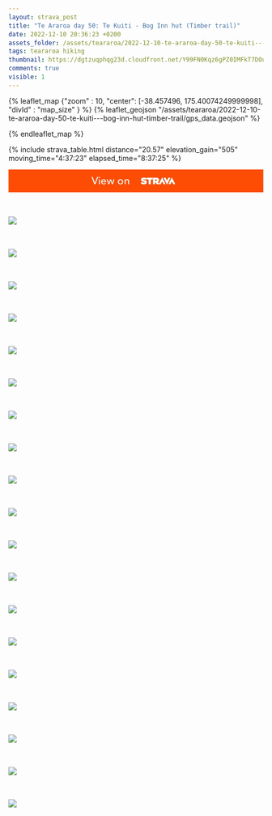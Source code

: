 ```yaml
---
layout: strava_post
title: "Te Araroa day 50: Te Kuiti - Bog Inn hut (Timber trail)"
date: 2022-12-10 20:36:23 +0200
assets_folder: /assets/teararoa/2022-12-10-te-araroa-day-50-te-kuiti---bog-inn-hut-timber-trail
tags: teararoa hiking
thumbnail: https://dgtzuqphqg23d.cloudfront.net/Y99FN0Kqz6gPZ0IMFkT7DOuWKRSbfO0rGdVuOUMF0Wc-1024x768.jpg
comments: true
visible: 1
---
```



{% leaflet_map {"zoom" : 10,
                  "center": [-38.457496, 175.40074249999998],
                 "divId" : "map_size" } %}
    {% leaflet_geojson "/assets/teararoa/2022-12-10-te-araroa-day-50-te-kuiti---bog-inn-hut-timber-trail/gps_data.geojson" %}

{% endleaflet_map %}





{% include strava_table.html distance="20.57" elevation_gain="505" moving_time="4:37:23" elapsed_time="8:37:25" %}

[![](/assets/strava.jpg)](https://www.strava.com/activities/8246133504)


<br />

![](https://dgtzuqphqg23d.cloudfront.net/Y99FN0Kqz6gPZ0IMFkT7DOuWKRSbfO0rGdVuOUMF0Wc-1024x768.jpg)


<br />

![](https://dgtzuqphqg23d.cloudfront.net/8AvXiKqpCfFqY35aPn02xbSR_l_hGnn8GIQp0q4dgEg-768x1024.jpg)


<br />

![](https://dgtzuqphqg23d.cloudfront.net/8S0B0wqkcCDA4OV3UWLUjzgCQg4Ajp3DTb1-LD8oBGA-1024x768.jpg)


<br />

![](https://dgtzuqphqg23d.cloudfront.net/hTcu8rQ6NL4Y68OrZedrCqB9zP_CQ8L38mUysvm-HrU-768x1024.jpg)


<br />

![](https://dgtzuqphqg23d.cloudfront.net/m6qRuKP7tBv4iNRSGAbyBoQxh6en7NKBGzHpncixuY8-768x1024.jpg)


<br />

![](https://dgtzuqphqg23d.cloudfront.net/kv1XGRFy39A4OeQbqiiG2UD2nq3Ura5keAjnsuDaso8-768x1024.jpg)


<br />

![](https://dgtzuqphqg23d.cloudfront.net/tV5yfTN7pCg_zsRbgstlVEs0Ibjo_tahHNOqy86SSyc-768x1024.jpg)


<br />

![](https://dgtzuqphqg23d.cloudfront.net/__9NwgLPOMKN9CnHUsD-koUaHo9F5zrnZJ0g7F-x_7I-768x1024.jpg)


<br />

![](https://dgtzuqphqg23d.cloudfront.net/plTZyAM0vW5v_Jipw5tk3ooMkGjDog7ZOP5zR5jLVYI-768x1024.jpg)


<br />

![](https://dgtzuqphqg23d.cloudfront.net/v121LcGpSo8ruYrS2-_9OBPIIKd8kdC-9zoik2mXiVc-768x1024.jpg)


<br />

![](https://dgtzuqphqg23d.cloudfront.net/BJ5BKFWgurk750XmonQPCXjfyvlrwL-BubMQ4eWePKU-768x1024.jpg)


<br />

![](https://dgtzuqphqg23d.cloudfront.net/lzq8FCucrys8QRc77Bb3F4RPvTs2GnFcXQFo1GR0Deo-768x1024.jpg)


<br />

![](https://dgtzuqphqg23d.cloudfront.net/Izc80ZW9tBcrWLz46jj5BaeRwUWIMyhQGoii1ozpvr0-768x1024.jpg)


<br />

![](https://dgtzuqphqg23d.cloudfront.net/rbchMaNris6pswINQGmHwVCPelVNVcncqspMEA6IbuA-1024x768.jpg)


<br />

![](https://image.mux.com/sBUuNcv44p7UZHS201028clkC5kSF9V2OW9YllSlgQUBY/thumbnail.jpg?width=800&height=450&fit_mode=preserve&time=0)


<br />

![](https://dgtzuqphqg23d.cloudfront.net/TeNISLI2C58ul96lhhCNi9gEFxHs1nGi6R6XPf2pI-E-768x1024.jpg)


<br />

![](https://dgtzuqphqg23d.cloudfront.net/KAsdfPzH-uimM5wEfQuVa-LupZ96JmrHQKlWlAwervY-768x1024.jpg)


<br />

![](https://dgtzuqphqg23d.cloudfront.net/sVyF6pPoi7mZQKtETVIcxabSCEJujcLMAN5OFaDfgkc-1024x768.jpg)


<br />

![](https://dgtzuqphqg23d.cloudfront.net/AP10NGGD0u7kMGGb6CeXJ7khxzHax2Ssj6Yr91TTbWQ-1024x768.jpg)

